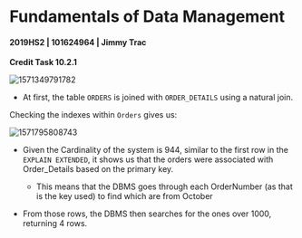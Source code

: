 # Fundamentals of Data Management

#### 2019HS2 |  101624964 | Jimmy Trac 

**Credit Task 10.2.1**

![1571349791782](F:\repos\fundamentals-of-data-management\pt10.2.1c\pt10.2.1c.assets\1571349791782.png)

* At first, the table `ORDERS` is joined with `ORDER_DETAILS` using a natural join. 

Checking the indexes within `Orders` gives us:

![1571795808743](F:\repos\fundamentals-of-data-management\pt10.2.1c\pt10.2.1c.assets\1571795808743.png)

* Given the Cardinality of the system is 944, similar to the first row in the `EXPLAIN EXTENDED`, it shows us that the orders were associated with Order_Details based on the primary key. 
  * This means that the DBMS goes  through each OrderNumber (as that is the key used) to find which are from October

* From those rows, the DBMS then searches for the ones over 1000, returning 4 rows.